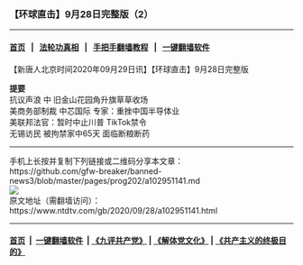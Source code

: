 ### 【环球直击】9月28日完整版（2）
------------------------

#### [首页](https://github.com/gfw-breaker/banned-news3/blob/master/README.md) &nbsp;&nbsp;|&nbsp;&nbsp; [法轮功真相](https://github.com/begood0513/basic/blob/master/README.md)  &nbsp;&nbsp;|&nbsp;&nbsp; [手把手翻墙教程](https://github.com/gfw-breaker/guides/wiki)  &nbsp;&nbsp;|&nbsp;&nbsp; [一键翻墙软件](https://github.com/gfw-breaker/nogfw/blob/master/README.md)  



<div><div class="post_content" itemprop="articleBody">
 <p>
  【新唐人北京时间2020年09月29日讯】【环球直击】9月28日完整版
 </p>
 <p>
  <strong>
   提要
   <br/>
  </strong>
  <ok href="https://www.ntdtv.com/gb/抗议声浪.htm">
   抗议声浪
  </ok>
  中 旧金山花园角升旗草草收场
  <br/>
  美商务部制裁
  <ok href="https://www.ntdtv.com/gb/中芯国际.htm">
   中芯国际
  </ok>
  专家：重挫中国半导体业
  <br/>
  美联邦法官：暂时中止川普
  <ok href="https://www.ntdtv.com/gb/tiktok禁令.htm">
   TikTok禁令
  </ok>
  <br/>
  <ok href="https://www.ntdtv.com/gb/无锡访民.htm">
   无锡访民
  </ok>
  被拘禁家中65天 面临断粮断药
 </p>
 <div class="single_ad">
 </div>
</div>
</div>
<hr/>
手机上长按并复制下列链接或二维码分享本文章：<br/>
https://github.com/gfw-breaker/banned-news3/blob/master/pages/prog202/a102951141.md <br/>
<a href='https://github.com/gfw-breaker/banned-news3/blob/master/pages/prog202/a102951141.md'><img src='https://github.com/gfw-breaker/banned-news3/blob/master/pages/prog202/a102951141.md.png'/></a> <br/>
原文地址（需翻墙访问）：https://www.ntdtv.com/gb/2020/09/28/a102951141.html


------------------------
#### [首页](https://github.com/gfw-breaker/banned-news3/blob/master/README.md) &nbsp;|&nbsp; [一键翻墙软件](https://github.com/gfw-breaker/nogfw/blob/master/README.md) &nbsp;| [《九评共产党》](https://github.com/gfw-breaker/9ping.md/blob/master/README.md#九评之一评共产党是什么) | [《解体党文化》](https://github.com/gfw-breaker/jtdwh.md/blob/master/README.md) | [《共产主义的终极目的》](https://github.com/gfw-breaker/gczydzjmd.md/blob/master/README.md)


<img src='http://gfw-breaker.win/banned-news3/pages/prog202/a102951141.md' width='0px' height='0px'/>
